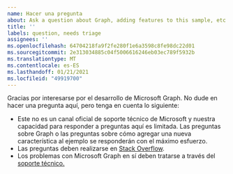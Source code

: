 ```yaml
---
name: Hacer una pregunta
about: Ask a question about Graph, adding features to this sample, etc.
title: ''
labels: question, needs triage
assignees: ''
ms.openlocfilehash: 64704218fa9f2fe280f1e6a3598c8fe98dc22d01
ms.sourcegitcommit: 2e313034885c04f5006616246eb03ec789f5932b
ms.translationtype: MT
ms.contentlocale: es-ES
ms.lasthandoff: 01/21/2021
ms.locfileid: "49919700"
---
```

Gracias por interesarse por el desarrollo de Microsoft Graph. No dude en hacer una pregunta aquí, pero tenga en cuenta lo siguiente:

- Este no es un canal oficial de soporte técnico de Microsoft y nuestra capacidad para responder a preguntas aquí es limitada. Las preguntas sobre Graph o las preguntas sobre cómo agregar una nueva característica al ejemplo se responderán con el máximo esfuerzo.
- Las preguntas deben realizarse en [Stack Overflow](https://stackoverflow.com/questions/tagged/microsoft-graph).
- Los problemas con Microsoft Graph en sí deben tratarse a través del [soporte técnico.](https://developer.microsoft.com/graph/support)
